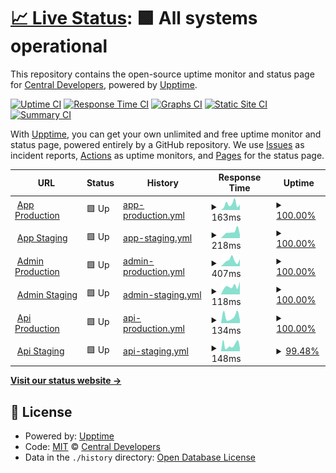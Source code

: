 # [📈 Live Status](https://status.centralplus.io): <!--live status--> **🟩 All systems operational**

This repository contains the open-source uptime monitor and status page for [Central Developers](https://status.centralplus.io), powered by [Upptime](https://github.com/upptime/upptime).

[![Uptime CI](https://github.com/centraldevelopers/status.centralplus.io/workflows/Uptime%20CI/badge.svg)](https://github.com/centraldevelopers/status.centralplus.io/actions?query=workflow%3A%22Uptime+CI%22)
[![Response Time CI](https://github.com/centraldevelopers/status.centralplus.io/workflows/Response%20Time%20CI/badge.svg)](https://github.com/centraldevelopers/status.centralplus.io/actions?query=workflow%3A%22Response+Time+CI%22)
[![Graphs CI](https://github.com/centraldevelopers/status.centralplus.io/workflows/Graphs%20CI/badge.svg)](https://github.com/centraldevelopers/status.centralplus.io/actions?query=workflow%3A%22Graphs+CI%22)
[![Static Site CI](https://github.com/centraldevelopers/status.centralplus.io/workflows/Static%20Site%20CI/badge.svg)](https://github.com/centraldevelopers/status.centralplus.io/actions?query=workflow%3A%22Static+Site+CI%22)
[![Summary CI](https://github.com/centraldevelopers/status.centralplus.io/workflows/Summary%20CI/badge.svg)](https://github.com/centraldevelopers/status.centralplus.io/actions?query=workflow%3A%22Summary+CI%22)

With [Upptime](https://upptime.js.org), you can get your own unlimited and free uptime monitor and status page, powered entirely by a GitHub repository. We use [Issues](https://github.com/centraldevelopers/status.centralplus.io/issues) as incident reports, [Actions](https://github.com/centraldevelopers/status.centralplus.io/actions) as uptime monitors, and [Pages](https://status.centralplus.io) for the status page.

<!--start: status pages-->
<!-- This summary is generated by Upptime (https://github.com/upptime/upptime) -->
<!-- Do not edit this manually, your changes will be overwritten -->
<!-- prettier-ignore -->
| URL | Status | History | Response Time | Uptime |
| --- | ------ | ------- | ------------- | ------ |
| <img alt="" src="https://favicons.githubusercontent.com/app.centralplus.io" height="13"> [App Production](https://app.centralplus.io) | 🟩 Up | [app-production.yml](https://github.com/centraldevelopers/status.centralplus.io/commits/HEAD/history/app-production.yml) | <details><summary><img alt="Response time graph" src="./graphs/app-production/response-time-week.png" height="20"> 163ms</summary><br><a href="https://status.centralplus.io/history/app-production"><img alt="Response time 179" src="https://img.shields.io/endpoint?url=https%3A%2F%2Fraw.githubusercontent.com%2Fcentraldevelopers%2Fstatus.centralplus.io%2FHEAD%2Fapi%2Fapp-production%2Fresponse-time.json"></a><br><a href="https://status.centralplus.io/history/app-production"><img alt="24-hour response time 131" src="https://img.shields.io/endpoint?url=https%3A%2F%2Fraw.githubusercontent.com%2Fcentraldevelopers%2Fstatus.centralplus.io%2FHEAD%2Fapi%2Fapp-production%2Fresponse-time-day.json"></a><br><a href="https://status.centralplus.io/history/app-production"><img alt="7-day response time 163" src="https://img.shields.io/endpoint?url=https%3A%2F%2Fraw.githubusercontent.com%2Fcentraldevelopers%2Fstatus.centralplus.io%2FHEAD%2Fapi%2Fapp-production%2Fresponse-time-week.json"></a><br><a href="https://status.centralplus.io/history/app-production"><img alt="30-day response time 159" src="https://img.shields.io/endpoint?url=https%3A%2F%2Fraw.githubusercontent.com%2Fcentraldevelopers%2Fstatus.centralplus.io%2FHEAD%2Fapi%2Fapp-production%2Fresponse-time-month.json"></a><br><a href="https://status.centralplus.io/history/app-production"><img alt="1-year response time 179" src="https://img.shields.io/endpoint?url=https%3A%2F%2Fraw.githubusercontent.com%2Fcentraldevelopers%2Fstatus.centralplus.io%2FHEAD%2Fapi%2Fapp-production%2Fresponse-time-year.json"></a></details> | <details><summary><a href="https://status.centralplus.io/history/app-production">100.00%</a></summary><a href="https://status.centralplus.io/history/app-production"><img alt="All-time uptime 100.00%" src="https://img.shields.io/endpoint?url=https%3A%2F%2Fraw.githubusercontent.com%2Fcentraldevelopers%2Fstatus.centralplus.io%2FHEAD%2Fapi%2Fapp-production%2Fuptime.json"></a><br><a href="https://status.centralplus.io/history/app-production"><img alt="24-hour uptime 100.00%" src="https://img.shields.io/endpoint?url=https%3A%2F%2Fraw.githubusercontent.com%2Fcentraldevelopers%2Fstatus.centralplus.io%2FHEAD%2Fapi%2Fapp-production%2Fuptime-day.json"></a><br><a href="https://status.centralplus.io/history/app-production"><img alt="7-day uptime 100.00%" src="https://img.shields.io/endpoint?url=https%3A%2F%2Fraw.githubusercontent.com%2Fcentraldevelopers%2Fstatus.centralplus.io%2FHEAD%2Fapi%2Fapp-production%2Fuptime-week.json"></a><br><a href="https://status.centralplus.io/history/app-production"><img alt="30-day uptime 100.00%" src="https://img.shields.io/endpoint?url=https%3A%2F%2Fraw.githubusercontent.com%2Fcentraldevelopers%2Fstatus.centralplus.io%2FHEAD%2Fapi%2Fapp-production%2Fuptime-month.json"></a><br><a href="https://status.centralplus.io/history/app-production"><img alt="1-year uptime 100.00%" src="https://img.shields.io/endpoint?url=https%3A%2F%2Fraw.githubusercontent.com%2Fcentraldevelopers%2Fstatus.centralplus.io%2FHEAD%2Fapi%2Fapp-production%2Fuptime-year.json"></a></details>
| <img alt="" src="https://favicons.githubusercontent.com/app-staging.centralplus.io" height="13"> [App Staging](https://app-staging.centralplus.io) | 🟩 Up | [app-staging.yml](https://github.com/centraldevelopers/status.centralplus.io/commits/HEAD/history/app-staging.yml) | <details><summary><img alt="Response time graph" src="./graphs/app-staging/response-time-week.png" height="20"> 218ms</summary><br><a href="https://status.centralplus.io/history/app-staging"><img alt="Response time 200" src="https://img.shields.io/endpoint?url=https%3A%2F%2Fraw.githubusercontent.com%2Fcentraldevelopers%2Fstatus.centralplus.io%2FHEAD%2Fapi%2Fapp-staging%2Fresponse-time.json"></a><br><a href="https://status.centralplus.io/history/app-staging"><img alt="24-hour response time 209" src="https://img.shields.io/endpoint?url=https%3A%2F%2Fraw.githubusercontent.com%2Fcentraldevelopers%2Fstatus.centralplus.io%2FHEAD%2Fapi%2Fapp-staging%2Fresponse-time-day.json"></a><br><a href="https://status.centralplus.io/history/app-staging"><img alt="7-day response time 218" src="https://img.shields.io/endpoint?url=https%3A%2F%2Fraw.githubusercontent.com%2Fcentraldevelopers%2Fstatus.centralplus.io%2FHEAD%2Fapi%2Fapp-staging%2Fresponse-time-week.json"></a><br><a href="https://status.centralplus.io/history/app-staging"><img alt="30-day response time 184" src="https://img.shields.io/endpoint?url=https%3A%2F%2Fraw.githubusercontent.com%2Fcentraldevelopers%2Fstatus.centralplus.io%2FHEAD%2Fapi%2Fapp-staging%2Fresponse-time-month.json"></a><br><a href="https://status.centralplus.io/history/app-staging"><img alt="1-year response time 200" src="https://img.shields.io/endpoint?url=https%3A%2F%2Fraw.githubusercontent.com%2Fcentraldevelopers%2Fstatus.centralplus.io%2FHEAD%2Fapi%2Fapp-staging%2Fresponse-time-year.json"></a></details> | <details><summary><a href="https://status.centralplus.io/history/app-staging">100.00%</a></summary><a href="https://status.centralplus.io/history/app-staging"><img alt="All-time uptime 100.00%" src="https://img.shields.io/endpoint?url=https%3A%2F%2Fraw.githubusercontent.com%2Fcentraldevelopers%2Fstatus.centralplus.io%2FHEAD%2Fapi%2Fapp-staging%2Fuptime.json"></a><br><a href="https://status.centralplus.io/history/app-staging"><img alt="24-hour uptime 100.00%" src="https://img.shields.io/endpoint?url=https%3A%2F%2Fraw.githubusercontent.com%2Fcentraldevelopers%2Fstatus.centralplus.io%2FHEAD%2Fapi%2Fapp-staging%2Fuptime-day.json"></a><br><a href="https://status.centralplus.io/history/app-staging"><img alt="7-day uptime 100.00%" src="https://img.shields.io/endpoint?url=https%3A%2F%2Fraw.githubusercontent.com%2Fcentraldevelopers%2Fstatus.centralplus.io%2FHEAD%2Fapi%2Fapp-staging%2Fuptime-week.json"></a><br><a href="https://status.centralplus.io/history/app-staging"><img alt="30-day uptime 100.00%" src="https://img.shields.io/endpoint?url=https%3A%2F%2Fraw.githubusercontent.com%2Fcentraldevelopers%2Fstatus.centralplus.io%2FHEAD%2Fapi%2Fapp-staging%2Fuptime-month.json"></a><br><a href="https://status.centralplus.io/history/app-staging"><img alt="1-year uptime 100.00%" src="https://img.shields.io/endpoint?url=https%3A%2F%2Fraw.githubusercontent.com%2Fcentraldevelopers%2Fstatus.centralplus.io%2FHEAD%2Fapi%2Fapp-staging%2Fuptime-year.json"></a></details>
| <img alt="" src="https://favicons.githubusercontent.com/admin.centralplus.io" height="13"> [Admin Production](https://admin.centralplus.io) | 🟩 Up | [admin-production.yml](https://github.com/centraldevelopers/status.centralplus.io/commits/HEAD/history/admin-production.yml) | <details><summary><img alt="Response time graph" src="./graphs/admin-production/response-time-week.png" height="20"> 407ms</summary><br><a href="https://status.centralplus.io/history/admin-production"><img alt="Response time 224" src="https://img.shields.io/endpoint?url=https%3A%2F%2Fraw.githubusercontent.com%2Fcentraldevelopers%2Fstatus.centralplus.io%2FHEAD%2Fapi%2Fadmin-production%2Fresponse-time.json"></a><br><a href="https://status.centralplus.io/history/admin-production"><img alt="24-hour response time 1838" src="https://img.shields.io/endpoint?url=https%3A%2F%2Fraw.githubusercontent.com%2Fcentraldevelopers%2Fstatus.centralplus.io%2FHEAD%2Fapi%2Fadmin-production%2Fresponse-time-day.json"></a><br><a href="https://status.centralplus.io/history/admin-production"><img alt="7-day response time 407" src="https://img.shields.io/endpoint?url=https%3A%2F%2Fraw.githubusercontent.com%2Fcentraldevelopers%2Fstatus.centralplus.io%2FHEAD%2Fapi%2Fadmin-production%2Fresponse-time-week.json"></a><br><a href="https://status.centralplus.io/history/admin-production"><img alt="30-day response time 232" src="https://img.shields.io/endpoint?url=https%3A%2F%2Fraw.githubusercontent.com%2Fcentraldevelopers%2Fstatus.centralplus.io%2FHEAD%2Fapi%2Fadmin-production%2Fresponse-time-month.json"></a><br><a href="https://status.centralplus.io/history/admin-production"><img alt="1-year response time 224" src="https://img.shields.io/endpoint?url=https%3A%2F%2Fraw.githubusercontent.com%2Fcentraldevelopers%2Fstatus.centralplus.io%2FHEAD%2Fapi%2Fadmin-production%2Fresponse-time-year.json"></a></details> | <details><summary><a href="https://status.centralplus.io/history/admin-production">100.00%</a></summary><a href="https://status.centralplus.io/history/admin-production"><img alt="All-time uptime 100.00%" src="https://img.shields.io/endpoint?url=https%3A%2F%2Fraw.githubusercontent.com%2Fcentraldevelopers%2Fstatus.centralplus.io%2FHEAD%2Fapi%2Fadmin-production%2Fuptime.json"></a><br><a href="https://status.centralplus.io/history/admin-production"><img alt="24-hour uptime 100.00%" src="https://img.shields.io/endpoint?url=https%3A%2F%2Fraw.githubusercontent.com%2Fcentraldevelopers%2Fstatus.centralplus.io%2FHEAD%2Fapi%2Fadmin-production%2Fuptime-day.json"></a><br><a href="https://status.centralplus.io/history/admin-production"><img alt="7-day uptime 100.00%" src="https://img.shields.io/endpoint?url=https%3A%2F%2Fraw.githubusercontent.com%2Fcentraldevelopers%2Fstatus.centralplus.io%2FHEAD%2Fapi%2Fadmin-production%2Fuptime-week.json"></a><br><a href="https://status.centralplus.io/history/admin-production"><img alt="30-day uptime 100.00%" src="https://img.shields.io/endpoint?url=https%3A%2F%2Fraw.githubusercontent.com%2Fcentraldevelopers%2Fstatus.centralplus.io%2FHEAD%2Fapi%2Fadmin-production%2Fuptime-month.json"></a><br><a href="https://status.centralplus.io/history/admin-production"><img alt="1-year uptime 100.00%" src="https://img.shields.io/endpoint?url=https%3A%2F%2Fraw.githubusercontent.com%2Fcentraldevelopers%2Fstatus.centralplus.io%2FHEAD%2Fapi%2Fadmin-production%2Fuptime-year.json"></a></details>
| <img alt="" src="https://favicons.githubusercontent.com/admin-staging.centralplus.io" height="13"> [Admin Staging](https://admin-staging.centralplus.io) | 🟩 Up | [admin-staging.yml](https://github.com/centraldevelopers/status.centralplus.io/commits/HEAD/history/admin-staging.yml) | <details><summary><img alt="Response time graph" src="./graphs/admin-staging/response-time-week.png" height="20"> 118ms</summary><br><a href="https://status.centralplus.io/history/admin-staging"><img alt="Response time 175" src="https://img.shields.io/endpoint?url=https%3A%2F%2Fraw.githubusercontent.com%2Fcentraldevelopers%2Fstatus.centralplus.io%2FHEAD%2Fapi%2Fadmin-staging%2Fresponse-time.json"></a><br><a href="https://status.centralplus.io/history/admin-staging"><img alt="24-hour response time 120" src="https://img.shields.io/endpoint?url=https%3A%2F%2Fraw.githubusercontent.com%2Fcentraldevelopers%2Fstatus.centralplus.io%2FHEAD%2Fapi%2Fadmin-staging%2Fresponse-time-day.json"></a><br><a href="https://status.centralplus.io/history/admin-staging"><img alt="7-day response time 118" src="https://img.shields.io/endpoint?url=https%3A%2F%2Fraw.githubusercontent.com%2Fcentraldevelopers%2Fstatus.centralplus.io%2FHEAD%2Fapi%2Fadmin-staging%2Fresponse-time-week.json"></a><br><a href="https://status.centralplus.io/history/admin-staging"><img alt="30-day response time 165" src="https://img.shields.io/endpoint?url=https%3A%2F%2Fraw.githubusercontent.com%2Fcentraldevelopers%2Fstatus.centralplus.io%2FHEAD%2Fapi%2Fadmin-staging%2Fresponse-time-month.json"></a><br><a href="https://status.centralplus.io/history/admin-staging"><img alt="1-year response time 175" src="https://img.shields.io/endpoint?url=https%3A%2F%2Fraw.githubusercontent.com%2Fcentraldevelopers%2Fstatus.centralplus.io%2FHEAD%2Fapi%2Fadmin-staging%2Fresponse-time-year.json"></a></details> | <details><summary><a href="https://status.centralplus.io/history/admin-staging">100.00%</a></summary><a href="https://status.centralplus.io/history/admin-staging"><img alt="All-time uptime 100.00%" src="https://img.shields.io/endpoint?url=https%3A%2F%2Fraw.githubusercontent.com%2Fcentraldevelopers%2Fstatus.centralplus.io%2FHEAD%2Fapi%2Fadmin-staging%2Fuptime.json"></a><br><a href="https://status.centralplus.io/history/admin-staging"><img alt="24-hour uptime 100.00%" src="https://img.shields.io/endpoint?url=https%3A%2F%2Fraw.githubusercontent.com%2Fcentraldevelopers%2Fstatus.centralplus.io%2FHEAD%2Fapi%2Fadmin-staging%2Fuptime-day.json"></a><br><a href="https://status.centralplus.io/history/admin-staging"><img alt="7-day uptime 100.00%" src="https://img.shields.io/endpoint?url=https%3A%2F%2Fraw.githubusercontent.com%2Fcentraldevelopers%2Fstatus.centralplus.io%2FHEAD%2Fapi%2Fadmin-staging%2Fuptime-week.json"></a><br><a href="https://status.centralplus.io/history/admin-staging"><img alt="30-day uptime 100.00%" src="https://img.shields.io/endpoint?url=https%3A%2F%2Fraw.githubusercontent.com%2Fcentraldevelopers%2Fstatus.centralplus.io%2FHEAD%2Fapi%2Fadmin-staging%2Fuptime-month.json"></a><br><a href="https://status.centralplus.io/history/admin-staging"><img alt="1-year uptime 100.00%" src="https://img.shields.io/endpoint?url=https%3A%2F%2Fraw.githubusercontent.com%2Fcentraldevelopers%2Fstatus.centralplus.io%2FHEAD%2Fapi%2Fadmin-staging%2Fuptime-year.json"></a></details>
| <img alt="" src="https://favicons.githubusercontent.com/api.centralplus.io" height="13"> [Api Production](https://api.centralplus.io) | 🟩 Up | [api-production.yml](https://github.com/centraldevelopers/status.centralplus.io/commits/HEAD/history/api-production.yml) | <details><summary><img alt="Response time graph" src="./graphs/api-production/response-time-week.png" height="20"> 134ms</summary><br><a href="https://status.centralplus.io/history/api-production"><img alt="Response time 206" src="https://img.shields.io/endpoint?url=https%3A%2F%2Fraw.githubusercontent.com%2Fcentraldevelopers%2Fstatus.centralplus.io%2FHEAD%2Fapi%2Fapi-production%2Fresponse-time.json"></a><br><a href="https://status.centralplus.io/history/api-production"><img alt="24-hour response time 70" src="https://img.shields.io/endpoint?url=https%3A%2F%2Fraw.githubusercontent.com%2Fcentraldevelopers%2Fstatus.centralplus.io%2FHEAD%2Fapi%2Fapi-production%2Fresponse-time-day.json"></a><br><a href="https://status.centralplus.io/history/api-production"><img alt="7-day response time 134" src="https://img.shields.io/endpoint?url=https%3A%2F%2Fraw.githubusercontent.com%2Fcentraldevelopers%2Fstatus.centralplus.io%2FHEAD%2Fapi%2Fapi-production%2Fresponse-time-week.json"></a><br><a href="https://status.centralplus.io/history/api-production"><img alt="30-day response time 200" src="https://img.shields.io/endpoint?url=https%3A%2F%2Fraw.githubusercontent.com%2Fcentraldevelopers%2Fstatus.centralplus.io%2FHEAD%2Fapi%2Fapi-production%2Fresponse-time-month.json"></a><br><a href="https://status.centralplus.io/history/api-production"><img alt="1-year response time 206" src="https://img.shields.io/endpoint?url=https%3A%2F%2Fraw.githubusercontent.com%2Fcentraldevelopers%2Fstatus.centralplus.io%2FHEAD%2Fapi%2Fapi-production%2Fresponse-time-year.json"></a></details> | <details><summary><a href="https://status.centralplus.io/history/api-production">100.00%</a></summary><a href="https://status.centralplus.io/history/api-production"><img alt="All-time uptime 99.93%" src="https://img.shields.io/endpoint?url=https%3A%2F%2Fraw.githubusercontent.com%2Fcentraldevelopers%2Fstatus.centralplus.io%2FHEAD%2Fapi%2Fapi-production%2Fuptime.json"></a><br><a href="https://status.centralplus.io/history/api-production"><img alt="24-hour uptime 100.00%" src="https://img.shields.io/endpoint?url=https%3A%2F%2Fraw.githubusercontent.com%2Fcentraldevelopers%2Fstatus.centralplus.io%2FHEAD%2Fapi%2Fapi-production%2Fuptime-day.json"></a><br><a href="https://status.centralplus.io/history/api-production"><img alt="7-day uptime 100.00%" src="https://img.shields.io/endpoint?url=https%3A%2F%2Fraw.githubusercontent.com%2Fcentraldevelopers%2Fstatus.centralplus.io%2FHEAD%2Fapi%2Fapi-production%2Fuptime-week.json"></a><br><a href="https://status.centralplus.io/history/api-production"><img alt="30-day uptime 99.89%" src="https://img.shields.io/endpoint?url=https%3A%2F%2Fraw.githubusercontent.com%2Fcentraldevelopers%2Fstatus.centralplus.io%2FHEAD%2Fapi%2Fapi-production%2Fuptime-month.json"></a><br><a href="https://status.centralplus.io/history/api-production"><img alt="1-year uptime 99.93%" src="https://img.shields.io/endpoint?url=https%3A%2F%2Fraw.githubusercontent.com%2Fcentraldevelopers%2Fstatus.centralplus.io%2FHEAD%2Fapi%2Fapi-production%2Fuptime-year.json"></a></details>
| <img alt="" src="https://favicons.githubusercontent.com/api-staging.centralplus.io" height="13"> [Api Staging](https://api-staging.centralplus.io) | 🟩 Up | [api-staging.yml](https://github.com/centraldevelopers/status.centralplus.io/commits/HEAD/history/api-staging.yml) | <details><summary><img alt="Response time graph" src="./graphs/api-staging/response-time-week.png" height="20"> 148ms</summary><br><a href="https://status.centralplus.io/history/api-staging"><img alt="Response time 208" src="https://img.shields.io/endpoint?url=https%3A%2F%2Fraw.githubusercontent.com%2Fcentraldevelopers%2Fstatus.centralplus.io%2FHEAD%2Fapi%2Fapi-staging%2Fresponse-time.json"></a><br><a href="https://status.centralplus.io/history/api-staging"><img alt="24-hour response time 54" src="https://img.shields.io/endpoint?url=https%3A%2F%2Fraw.githubusercontent.com%2Fcentraldevelopers%2Fstatus.centralplus.io%2FHEAD%2Fapi%2Fapi-staging%2Fresponse-time-day.json"></a><br><a href="https://status.centralplus.io/history/api-staging"><img alt="7-day response time 148" src="https://img.shields.io/endpoint?url=https%3A%2F%2Fraw.githubusercontent.com%2Fcentraldevelopers%2Fstatus.centralplus.io%2FHEAD%2Fapi%2Fapi-staging%2Fresponse-time-week.json"></a><br><a href="https://status.centralplus.io/history/api-staging"><img alt="30-day response time 199" src="https://img.shields.io/endpoint?url=https%3A%2F%2Fraw.githubusercontent.com%2Fcentraldevelopers%2Fstatus.centralplus.io%2FHEAD%2Fapi%2Fapi-staging%2Fresponse-time-month.json"></a><br><a href="https://status.centralplus.io/history/api-staging"><img alt="1-year response time 208" src="https://img.shields.io/endpoint?url=https%3A%2F%2Fraw.githubusercontent.com%2Fcentraldevelopers%2Fstatus.centralplus.io%2FHEAD%2Fapi%2Fapi-staging%2Fresponse-time-year.json"></a></details> | <details><summary><a href="https://status.centralplus.io/history/api-staging">99.48%</a></summary><a href="https://status.centralplus.io/history/api-staging"><img alt="All-time uptime 99.43%" src="https://img.shields.io/endpoint?url=https%3A%2F%2Fraw.githubusercontent.com%2Fcentraldevelopers%2Fstatus.centralplus.io%2FHEAD%2Fapi%2Fapi-staging%2Fuptime.json"></a><br><a href="https://status.centralplus.io/history/api-staging"><img alt="24-hour uptime 100.00%" src="https://img.shields.io/endpoint?url=https%3A%2F%2Fraw.githubusercontent.com%2Fcentraldevelopers%2Fstatus.centralplus.io%2FHEAD%2Fapi%2Fapi-staging%2Fuptime-day.json"></a><br><a href="https://status.centralplus.io/history/api-staging"><img alt="7-day uptime 99.48%" src="https://img.shields.io/endpoint?url=https%3A%2F%2Fraw.githubusercontent.com%2Fcentraldevelopers%2Fstatus.centralplus.io%2FHEAD%2Fapi%2Fapi-staging%2Fuptime-week.json"></a><br><a href="https://status.centralplus.io/history/api-staging"><img alt="30-day uptime 99.47%" src="https://img.shields.io/endpoint?url=https%3A%2F%2Fraw.githubusercontent.com%2Fcentraldevelopers%2Fstatus.centralplus.io%2FHEAD%2Fapi%2Fapi-staging%2Fuptime-month.json"></a><br><a href="https://status.centralplus.io/history/api-staging"><img alt="1-year uptime 99.43%" src="https://img.shields.io/endpoint?url=https%3A%2F%2Fraw.githubusercontent.com%2Fcentraldevelopers%2Fstatus.centralplus.io%2FHEAD%2Fapi%2Fapi-staging%2Fuptime-year.json"></a></details>

<!--end: status pages-->

[**Visit our status website →**](https://status.centralplus.io)

## 📄 License

- Powered by: [Upptime](https://github.com/upptime/upptime)
- Code: [MIT](./LICENSE) © [Central Developers](https://status.centralplus.io)
- Data in the `./history` directory: [Open Database License](https://opendatacommons.org/licenses/odbl/1-0/)
